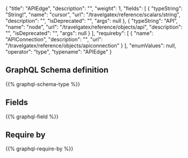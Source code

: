 {
  "title": "APIEdge",
  "description": "",
  "weight": 1,
  "fields": [
    {
      "typeString": "String!",
      "name": "cursor",
      "url": "/travelgatex/reference/scalars/string",
      "description": "",
      "isDeprecated": "",
      "args": null
    },
    {
      "typeString": "API",
      "name": "node",
      "url": "/travelgatex/reference/objects/api",
      "description": "",
      "isDeprecated": "",
      "args": null
    }
  ],
  "requireby": [
    {
      "name": "APIConnection",
      "description": "",
      "url": "/travelgatex/reference/objects/apiconnection"
    }
  ],
  "enumValues": null,
  "operator": "type",
  "typename": "APIEdge"
}
## GraphQL Schema definition

{{% graphql-schema-type %}}

## Fields

{{% graphql-field %}}

## Require by

{{% graphql-require-by %}}
